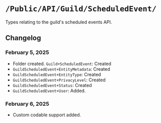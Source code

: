 # `/Public/API/Guild/ScheduledEvent/`

Types relating to the guild's scheduled events API.

## Changelog
### February 5, 2025
- Folder created.
`Guild+ScheduledEvent`: Created
- `GuildScheduledEvent+EntityMetadata`: Created
- `GuildScheduledEvent+EntityType`: Created
- `GuildScheduledEvent+PrivacyLevel`: Created
- `GuildScheduledEvent+Status`: Created
- `GuildScheduledEvent+User`: Added.

### February 6, 2025
- Custom codable support added.
